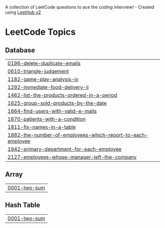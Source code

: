 A collection of LeetCode questions to ace the coding interview! - Created using [LeetHub v2](https://github.com/arunbhardwaj/LeetHub-2.0)
<!---LeetCode Topics Start-->
# LeetCode Topics
## Database
|  |
| ------- |
| [0196-delete-duplicate-emails](https://github.com/subhampanda30/SQL-50-Leetcode-/tree/master/0196-delete-duplicate-emails) |
| [0610-triangle-judgement](https://github.com/subhampanda30/SQL-50-Leetcode-/tree/master/0610-triangle-judgement) |
| [1182-game-play-analysis-iv](https://github.com/subhampanda30/SQL-50-Leetcode-/tree/master/1182-game-play-analysis-iv) |
| [1292-immediate-food-delivery-ii](https://github.com/subhampanda30/SQL-50-Leetcode-/tree/master/1292-immediate-food-delivery-ii) |
| [1462-list-the-products-ordered-in-a-period](https://github.com/subhampanda30/SQL-50-Leetcode-/tree/master/1462-list-the-products-ordered-in-a-period) |
| [1625-group-sold-products-by-the-date](https://github.com/subhampanda30/SQL-50-Leetcode-/tree/master/1625-group-sold-products-by-the-date) |
| [1664-find-users-with-valid-e-mails](https://github.com/subhampanda30/SQL-50-Leetcode-/tree/master/1664-find-users-with-valid-e-mails) |
| [1670-patients-with-a-condition](https://github.com/subhampanda30/SQL-50-Leetcode-/tree/master/1670-patients-with-a-condition) |
| [1811-fix-names-in-a-table](https://github.com/subhampanda30/SQL-50-Leetcode-/tree/master/1811-fix-names-in-a-table) |
| [1882-the-number-of-employees-which-report-to-each-employee](https://github.com/subhampanda30/SQL-50-Leetcode-/tree/master/1882-the-number-of-employees-which-report-to-each-employee) |
| [1942-primary-department-for-each-employee](https://github.com/subhampanda30/SQL-50-Leetcode-/tree/master/1942-primary-department-for-each-employee) |
| [2127-employees-whose-manager-left-the-company](https://github.com/subhampanda30/SQL-50-Leetcode-/tree/master/2127-employees-whose-manager-left-the-company) |
## Array
|  |
| ------- |
| [0001-two-sum](https://github.com/subhampanda30/SQL-50-Leetcode-/tree/master/0001-two-sum) |
## Hash Table
|  |
| ------- |
| [0001-two-sum](https://github.com/subhampanda30/SQL-50-Leetcode-/tree/master/0001-two-sum) |
<!---LeetCode Topics End-->